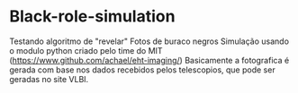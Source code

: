 # Black-role-simulation
Testando algoritmo de "revelar" Fotos de buraco negros
Simulação usando o modulo python criado pelo time do MIT (https://www.github.com/achael/eht-imaging/)
Basicamente a fotografica é gerada com base nos dados recebidos pelos telescopios, que pode ser geradas no site VLBI.
